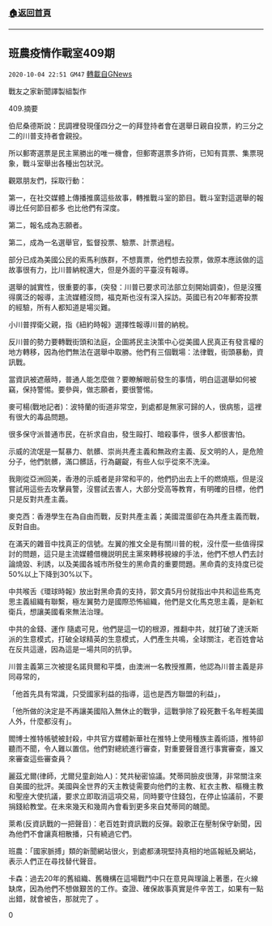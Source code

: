 ###  [:house:返回首頁](https://github.com/ourhimalayas/txt)
---

## 班農疫情作戰室409期
`2020-10-04 22:51 GM47` [轉載自GNews](https://gnews.org/zh-hant/402980/)

戰友之家新聞譯製組製作



409.摘要

伯尼桑德斯說：民調裡發現僅四分之⼀的拜登持者會在選舉日親自投票，約三分之二的川普支持者會親投。

所以郵寄選票是民主黨勝出的唯一機會，但郵寄選票多詐術，已知有買票、集票現象，戰斗室舉出各種出包狀況。

觀眾朋友們，採取行動：

第一，在社交媒體上傳播推廣這些故事，轉推戰斗室的節目。戰斗室對這選舉的報導比任何節目都多 也比他們有深度。

第二，報名成為志願者。

第二，成為一名選舉官，監督投票、驗票、計票過程。

部分已成為美國公民的索馬利族群，不想賣票，他們想去投票，做原本應該做的這故事很有力，比川普納稅還大，但是外面的平臺沒有報導。

選舉的誠實性，很重要的事，(突發：川普已要求司法部立刻開始調查)，但是沒獲得廣泛的報導，主流媒體沒問，福克斯也沒有深入採訪。英國已有20年郵寄投票的經驗，所有人都知道是場災難。

小川普捍衛父親，指《紐約時報》選擇性報導川普的納稅。

反川普的勢力要轉戰街頭和法庭，企圖將民主決策中心從美國人民真正有發言權的地方轉移，因為他們無法在選舉中取勝。他們有三個戰場：法律戰，街頭暴動，資訊戰。

當資訊被遮蔽時，普通人能怎麼做？要瞭解眼前發生的事情，明白這選舉如何被竊，保持警惕。要參與，做志願者，要很警惕。

麥可楊(戰地記者)：波特蘭的街道非常空，到處都是無家可歸的人，很病態，這裡有很大的毒品問題。

很多保守派普通市民，在祈求自由，發生毆打、暗殺事件，很多人都很害怕。

示威的流氓是一幫暴力、骯髒、崇尚共產主義和無政府主義、反文明的人，是危險分子，他們骯髒，滿口髒話，行為齷齪，有些人似乎從來不洗澡。

我剛從亞洲回美，香港的示威者是非常和平的，他們扔出去上千的燃燒瓶，但是沒嘗試用這些去攻擊員警，沒嘗試去害人，大部分受高等教育，有明確的目標，他們只是反對共產主義。

麥克西：香港學生在為自由而戰，反對共產主義；美國混蛋卻在為共產主義而戰，反對自由。

在滿天的雜音中找真正的信號。左翼的推文全是有關川普的稅，沒什麼一些值得探討的問題，這只是主流媒體借機説明民主黨來轉移視線的手法，他們不想人們去討論燒毀、利誘，以及美國各城市所發生的黑命貴的重要問題。黑命貴的支持度已從50%以上下降到30%以下。

中共喉舌《環球時報》放出對黑命貴的支持，郭文貴5月份就指出中共和這些馬克思主義組織有聯繫，極左翼勢力是國際恐怖組織，他們是文化馬克思主義，是新紅衛兵，想讓美國看來無法治理。

中共的金錢、運作 隨處可見，他們是這一切的根源，推翻中共，就打破了達沃斯派的生意模式，打破全球精英的生意模式，人們產生共鳴，全球關注，老百姓會站在反共這邊，因為這是一場共同的抗爭。

川普主義第三次被提名諾貝爾和平獎，由澳洲一名教授推薦，他認為川普主義是非同尋常的，

「他首先具有常識，只受國家利益的指導，這也是西方聯盟的利益」，

「他所做的決定是不再讓美國陷入無休止的戰爭，這戰爭除了殺死數千名年輕美國人外，什麼都沒有」。

閻博士推特帳號被封殺，中共官方媒體新華社在推特上使用種族主義術語，推特卻聽而不聞，令人難以置信。他們對總統進行審查，對重要聲音進行事實審查，誰又來審查這些審查員？

麗茲尤爾(律師，尤爾兒童創始人)：梵共秘密協議。梵蒂岡臉皮很薄，非常關注來自美國的批評。美國與全世界的天主教徒需要向他們的主教、紅衣主教、樞機主教和聖座大使抗議，要求立即取消這項交易，同時要守住錢包，在停止協議前，不要捐錢給教堂。在未來幾天和幾周內會看到更多來自梵蒂岡的醜聞。

萊希(反資訊戰的一把聲音)：老百姓對資訊戰的反彈。穀歌正在壓制保守新聞，因為他們不會讓真相散播，只有繞過它們。

班農：「國家脈搏」類的新聞網站很火，到處都湧現堅持真相的地區報紙及網站，表示人們正在尋找替代聲音。

卡森：過去20年的舊組織、舊機構在這場戰鬥中只在意見與理論上著墨，在火線缺席，因為他們不想做艱苦的工作。查證、確保故事真實是件辛苦工，如果有一點出錯，就會被告，那就完了 。

0

